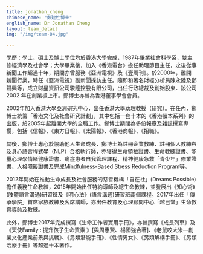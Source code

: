 ```yaml
---
title: jonathan_cheng
chinese_name: "鄭建性博士"
english_name: Dr Jonathan Cheng
layout: team_detail
img: "/img/team-04.jpg"

---
```

學歷：學士、碩士及博士學位均於香港大學完成，1987年畢業社會科學系，雙主修經濟學及社會學；大學畢業後，加入《香港電台》擔任助理節目主任，之後從事新聞工作超過十年，期間亦曾服務《亞洲電視》及《壹周刊》。於2000年，離開新聞行業，時任《亞洲電視》副新聞採訪主任。隨即和著名財經分析員陳永陸及鄧聲興等，成立財星資訊公司駿陸控股有限公司，出任行政總裁及創始股東．該公司2002 年在創業板上市。鄭博士亦曾為香港董事學會會員。

2002年加入香港大學亞洲研究中心，出任香港大學助理教授（研究）。在任內，鄭博士統籌「香港文化及社會研究計劃」，其中包括一套十本的《香港讀本系列》的出版，於2005年起離開大學的全職工作。鄭博士期間為多份報章及雜誌撰寫專欄，包括《信報》、《東方日報》、《太陽報》、《香港商報》、《招職》。

其後，鄭博士專心於協助他人生命成長．鄭博士為註冊企業教練、註冊個人教練與及身心語言程式學（NLP）合格執行師，亦獲得生命領袖證書、生命教練證書、能量心理學情緒健康證書、痛症患者自我管理課程、精神健康急救「青少年」修業證書、人格障礙證書及完成Mindfulness-Based Stress Reduction Program等。

2012年開始在推動生命成長及社會服務的慈善機構「自在社」(Dreams Possible)擔任義務生命教練，2015年開始出任特約導師及總生命教練，並發展出《知心術》(肢體語言溝通)研習班及《明心法》(語言溝通)研習班兩個課程。2017年出任「傳承學院」首席家族教練及客席講師，亦出任教育及心理顧問中心「越己堂」生命教育導師及教練。

此外，鄭博士2017年完成撰寫《生命工作者實用手冊》，亦曾撰寫《成長列車》及《天使Family : 提升孩子生命質素 》[與周惠賢、楊國強合著]、《老鼠咬大米—創業文化產業前景與挑戰》、《另類潛能手冊》、《性情男女》、《另類解構手冊》、《另類治療手冊》等超過十本著作。